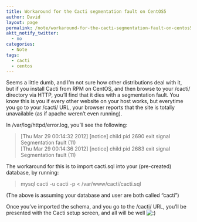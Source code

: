```yaml
---
title: Workaround for the Cacti segmentation fault on CentOS5
author: David
layout: page
permalink: /note/workaround-for-the-cacti-segmentation-fault-on-centos5/
aktt_notify_twitter:
  - no
categories:
  - Note
tags:
  - cacti
  - centos
---
```

Seems a little dumb, and I&#8217;m not sure how other distributions deal with it, but if you install Cacti from RPM on CentOS, and then browse to your /cacti/ directory via HTTP, you&#8217;ll find that it dies with a segmentation fault. You know this is you if every other website on your host works, but everytime you go to your /cacti/ URL, your browser reports that the site is totally unavailable (as if apache weren&#8217;t even running).

In /var/log/httpd/error.log, you&#8217;ll see the following:

> \[Thu Mar 29 00:14:32 2012\] \[notice\] child pid 2690 exit signal Segmentation fault (11)  
> \[Thu Mar 29 00:14:36 2012\] \[notice\] child pid 2683 exit signal Segmentation fault (11)

The workaround for this is to import cacti.sql into your (pre-created) database, by running:

> mysql cacti -u cacti -p < /var/www/cacti/cacti.sql

(The above is assuming your database and user are both called &#8220;cacti&#8221;)

Once you&#8217;ve imported the schema, and you go to the /cacti/ URL, you&#8217;ll be presented with the Cacti setup screen, and all will be well <img src="https://www.funkypenguin.co.nz/wp-includes/images/smilies/icon_smile.gif" alt=":)" class="wp-smiley" />
